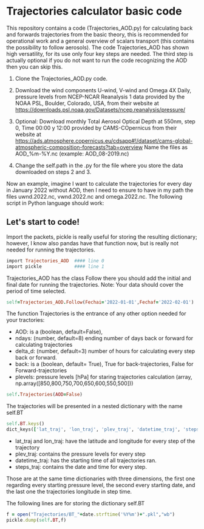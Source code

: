 # Trajectories calculator basic code

This repository contains a code (Trajectories_AOD.py) for calculating back and forwards trajectories from the basic theory, this is recommended for operational work and a general overview of scalars transport (this contains the possibility to follow aerosols). The code Trajectories_AOD has shown high versatility, for its use only four key steps are needed. The third step is actually optional if you do not want to run the code recognizing the AOD then you can skip this.   

1. Clone the Trajectories_AOD.py code.

2. Download the wind components U-wind, V-wind and Omega 4X Daily, pressure levels from NCEP-NCAR Reanalysis 1 data provided by the NOAA PSL, Boulder, Colorado, USA, from their website at https://downloads.psl.noaa.gov/Datasets/ncep.reanalysis/pressure/

3. Optional: Download monthly Total Aerosol Optical Depth at 550nm, step 0, Time  00:00 y 12:00 provided by CAMS-COpernicus from their website at https://ads.atmosphere.copernicus.eu/cdsapp#!/dataset/cams-global-atmospheric-composition-forecasts?tab=overview
Name the files as AOD_%m-%Y.nc (example: AOD_08-2019.nc)

4. Change the self.path in the .py for the file where you store the data downloaded on steps 2 and 3. 

Now an example, imagine I want to calculate the trajectories for every day in January 2022 without AOD, then I need to ensure to have in my path the files uwnd.2022.nc, vwnd.2022.nc and omega.2022.nc. The following script in Python language should work: 

## Let's start to code!

Import the packets, pickle is really useful for storing the resulting dictionary; however, I know also pandas have that function now, but is really not needed for running the trajectories.
```ruby
import Trajectories_AOD  #### line 0
import pickle            #### line 1
```
Trajectories_AOD has the class Follow there you should add the initial and final date for running the trajectories.
Note: Your data should cover the period of time selected.
```ruby
self=Trajectories_AOD.Follow(Fechai='2022-01-01',Fechaf='2022-02-01')  #### line 2
```

The function Trajectories is the entrance of any other option needed for your tractories:
- AOD: is a (boolean, default=False),
- ndays: (number, default=8) ending number of days back or forward for calculating trajectories
- delta_d: (number, default=3) number of hours for calculating every step back or forward.
- back: is a (boolean, default= True), True for back-trajectories, False for Forward-trajectories
- plevels: pressure levels [hPa] for staring trajectories calculation (array, np.array([850,800,750,700,650,600,550,500]))
```ruby
self.Trajectories(AOD=False)                                           #### line 3
```

The trajectories will be presented in a nested dictionary with the name self.BT
```ruby
self.BT.keys()
dict_keys(['lat_traj', 'lon_traj', 'plev_traj', 'datetime_traj', 'steps_traj'])
```
- lat_traj and lon_traj: have the latitude and longitude for every step of the trajectory
- plev_traj: contains the pressure levels for every step
- datetime_traj: has the starting time of all trajectories ran.
- steps_traj: contains the date and time for every step.
  
Those are at the same time dictionaries with three dimensions, the first one regarding every starting pressure level, the second every starting date, and the last one the trajectories longitude in step time. 

The following lines are for storing the dictionary self.BT
```ruby
f = open("Trajectories/BT_"+date.strftime('%Y%m')+".pkl","wb")         #### line 4
pickle.dump(self.BT,f)                                                 #### line 5
```





